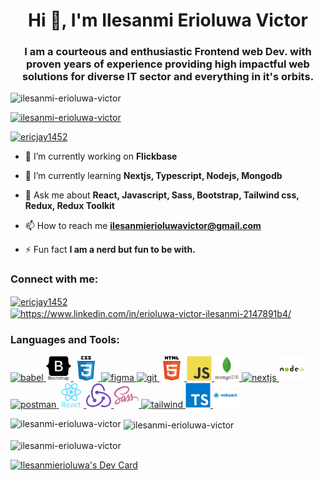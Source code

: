 <h1 align="center">Hi 👋, I'm Ilesanmi Erioluwa Victor</h1>
<h3 align="center">I am a courteous and enthusiastic Frontend web Dev. with proven years of experience providing high impactful web solutions for diverse IT sector and everything in it's orbits.</h3>

<p align="left"> <img src="https://komarev.com/ghpvc/?username=ilesanmi-erioluwa-victor&label=Profile%20views&color=0e75b6&style=flat" alt="ilesanmi-erioluwa-victor" /> </p>

<p align="left"> <a href="https://github.com/ryo-ma/github-profile-trophy"><img src="https://github-profile-trophy.vercel.app/?username=ilesanmi-erioluwa-victor" alt="ilesanmi-erioluwa-victor" /></a> </p>

<p align="left"> <a href="https://twitter.com/ericjay1452" target="blank"><img src="https://img.shields.io/twitter/follow/ericjay1452?logo=twitter&style=for-the-badge" alt="ericjay1452" /></a> </p>

- 🔭 I’m currently working on **Flickbase**

- 🌱 I’m currently learning **Nextjs, Typescript, Nodejs, Mongodb**

- 💬 Ask me about **React, Javascript, Sass, Bootstrap, Tailwind css, Redux, Redux Toolkit**

- 📫 How to reach me **ilesanmierioluwavictor@gmail.com**

- ⚡ Fun fact **I am a nerd but fun to be with.**

<h3 align="left">Connect with me:</h3>
<p align="left">
<a href="https://twitter.com/ericjay1452" target="blank"><img align="center" src="https://raw.githubusercontent.com/rahuldkjain/github-profile-readme-generator/master/src/images/icons/Social/twitter.svg" alt="ericjay1452" height="30" width="40" /></a>
<a href="https://linkedin.com/in/https://www.linkedin.com/in/erioluwa-victor-ilesanmi-2147891b4/" target="blank"><img align="center" src="https://raw.githubusercontent.com/rahuldkjain/github-profile-readme-generator/master/src/images/icons/Social/linked-in-alt.svg" alt="https://www.linkedin.com/in/erioluwa-victor-ilesanmi-2147891b4/" height="30" width="40" /></a>
</p>

<h3 align="left">Languages and Tools:</h3>
<p align="left"> <a href="https://babeljs.io/" target="_blank" rel="noreferrer"> <img src="https://www.vectorlogo.zone/logos/babeljs/babeljs-icon.svg" alt="babel" width="40" height="40"/> </a> <a href="https://getbootstrap.com" target="_blank" rel="noreferrer"> <img src="https://raw.githubusercontent.com/devicons/devicon/master/icons/bootstrap/bootstrap-plain-wordmark.svg" alt="bootstrap" width="40" height="40"/> </a> <a href="https://www.w3schools.com/css/" target="_blank" rel="noreferrer"> <img src="https://raw.githubusercontent.com/devicons/devicon/master/icons/css3/css3-original-wordmark.svg" alt="css3" width="40" height="40"/> </a> <a href="https://www.figma.com/" target="_blank" rel="noreferrer"> <img src="https://www.vectorlogo.zone/logos/figma/figma-icon.svg" alt="figma" width="40" height="40"/> </a> <a href="https://git-scm.com/" target="_blank" rel="noreferrer"> <img src="https://www.vectorlogo.zone/logos/git-scm/git-scm-icon.svg" alt="git" width="40" height="40"/> </a> <a href="https://www.w3.org/html/" target="_blank" rel="noreferrer"> <img src="https://raw.githubusercontent.com/devicons/devicon/master/icons/html5/html5-original-wordmark.svg" alt="html5" width="40" height="40"/> </a> <a href="https://developer.mozilla.org/en-US/docs/Web/JavaScript" target="_blank" rel="noreferrer"> <img src="https://raw.githubusercontent.com/devicons/devicon/master/icons/javascript/javascript-original.svg" alt="javascript" width="40" height="40"/> </a> <a href="https://www.mongodb.com/" target="_blank" rel="noreferrer"> <img src="https://raw.githubusercontent.com/devicons/devicon/master/icons/mongodb/mongodb-original-wordmark.svg" alt="mongodb" width="40" height="40"/> </a> <a href="https://nextjs.org/" target="_blank" rel="noreferrer"> <img src="https://cdn.worldvectorlogo.com/logos/nextjs-2.svg" alt="nextjs" width="40" height="40"/> </a> <a href="https://nodejs.org" target="_blank" rel="noreferrer"> <img src="https://raw.githubusercontent.com/devicons/devicon/master/icons/nodejs/nodejs-original-wordmark.svg" alt="nodejs" width="40" height="40"/> </a> <a href="https://postman.com" target="_blank" rel="noreferrer"> <img src="https://www.vectorlogo.zone/logos/getpostman/getpostman-icon.svg" alt="postman" width="40" height="40"/> </a> <a href="https://reactjs.org/" target="_blank" rel="noreferrer"> <img src="https://raw.githubusercontent.com/devicons/devicon/master/icons/react/react-original-wordmark.svg" alt="react" width="40" height="40"/> </a> <a href="https://redux.js.org" target="_blank" rel="noreferrer"> <img src="https://raw.githubusercontent.com/devicons/devicon/master/icons/redux/redux-original.svg" alt="redux" width="40" height="40"/> </a> <a href="https://sass-lang.com" target="_blank" rel="noreferrer"> <img src="https://raw.githubusercontent.com/devicons/devicon/master/icons/sass/sass-original.svg" alt="sass" width="40" height="40"/> </a> <a href="https://tailwindcss.com/" target="_blank" rel="noreferrer"> <img src="https://www.vectorlogo.zone/logos/tailwindcss/tailwindcss-icon.svg" alt="tailwind" width="40" height="40"/> </a> <a href="https://www.typescriptlang.org/" target="_blank" rel="noreferrer"> <img src="https://raw.githubusercontent.com/devicons/devicon/master/icons/typescript/typescript-original.svg" alt="typescript" width="40" height="40"/> </a> <a href="https://webpack.js.org" target="_blank" rel="noreferrer"> <img src="https://raw.githubusercontent.com/devicons/devicon/d00d0969292a6569d45b06d3f350f463a0107b0d/icons/webpack/webpack-original-wordmark.svg" alt="webpack" width="40" height="40"/> </a> </p>

<p><img align="left" src="https://github-readme-stats.vercel.app/api/top-langs?username=ilesanmi-erioluwa-victor&show_icons=true&locale=en&layout=compact" alt="ilesanmi-erioluwa-victor" /></p>

<p>&nbsp;<img align="center" src="https://github-readme-stats.vercel.app/api?username=ilesanmi-erioluwa-victor&show_icons=true&locale=en" alt="ilesanmi-erioluwa-victor" /></p>

<p><img align="center" src="https://github-readme-streak-stats.herokuapp.com/?user=ilesanmi-erioluwa-victor&" alt="ilesanmi-erioluwa-victor" /></p>
<a href="https://app.daily.dev/Ericjay1452"><img src="https://api.daily.dev/devcards/6db09f6e7dbf4e8d87b464611035de74.png?r=2t5" width="300" alt="Ilesanmierioluwa's Dev Card"/></a>
